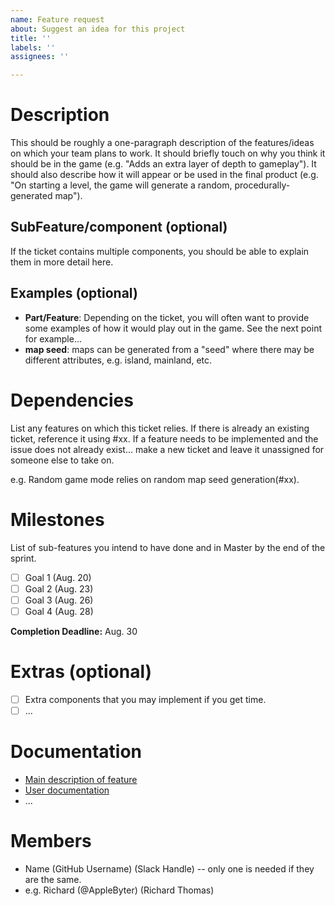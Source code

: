 ```yaml
---
name: Feature request
about: Suggest an idea for this project
title: ''
labels: ''
assignees: ''

---
```


# **Description**
This should be roughly a one-paragraph description of the features/ideas on which your team plans to work. It should briefly touch on why you think it should be in the game (e.g. "Adds an extra layer of depth to gameplay"). It should also describe how it will appear or be used in the final product (e.g. "On starting a level, the game will generate a random, procedurally-generated map").

## SubFeature/component (optional)
If the ticket contains multiple components, you should be able to explain them in more detail here.

## **Examples (optional)**
- **Part/Feature**: Depending on the ticket, you will often want to provide some examples of how it would play out in the game. See the next point for example...
- **map seed**: maps can be generated from a "seed" where there may be different attributes, e.g. island, mainland, etc.
# **Dependencies**

List any features on which this ticket relies. If there is already an existing ticket, reference it using #xx. If a feature needs to be implemented and the issue does not already exist... make a new ticket and leave it unassigned for someone else to take on.

e.g. Random game mode relies on random map seed generation(#xx).

# **Milestones**
List of sub-features you intend to have done and in Master by the end of the sprint.
- [ ] Goal 1 (Aug. 20)
- [ ] Goal 2 (Aug. 23)
- [ ] Goal 3 (Aug. 26)
- [ ] Goal 4 (Aug. 28)

**Completion Deadline:** Aug. 30

# **Extras (optional)**
- [ ] Extra components that you may implement if you get time.
- [ ] ...

# **Documentation**
- [Main description of feature](../wiki/Entity-Component-System-(ECS))
- [User documentation](../wiki/Terrain)
- ...

# **Members**
- Name (GitHub Username) (Slack Handle) -- only one is needed if they are the same.
- e.g. Richard (@AppleByter) (Richard Thomas)
